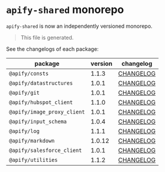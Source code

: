 # `apify-shared` monorepo

`apify-shared` is now an independently versioned monorepo.

> This file is generated.

See the changelogs of each package:

package | version | changelog
--------|---------|----------
`@apify/consts` | 1.1.3 | [CHANGELOG](./packages/consts/CHANGELOG.md)
`@apify/datastructures` | 1.0.1 | [CHANGELOG](./packages/datastructures/CHANGELOG.md)
`@apify/git` | 1.0.1 | [CHANGELOG](./packages/git/CHANGELOG.md)
`@apify/hubspot_client` | 1.1.0 | [CHANGELOG](./packages/hubspot_client/CHANGELOG.md)
`@apify/image_proxy_client` | 1.0.1 | [CHANGELOG](./packages/image_proxy_client/CHANGELOG.md)
`@apify/input_schema` | 1.0.4 | [CHANGELOG](./packages/input_schema/CHANGELOG.md)
`@apify/log` | 1.1.1 | [CHANGELOG](./packages/log/CHANGELOG.md)
`@apify/markdown` | 1.0.12 | [CHANGELOG](./packages/markdown/CHANGELOG.md)
`@apify/salesforce_client` | 1.0.1 | [CHANGELOG](./packages/salesforce_client/CHANGELOG.md)
`@apify/utilities` | 1.1.2 | [CHANGELOG](./packages/utilities/CHANGELOG.md)
